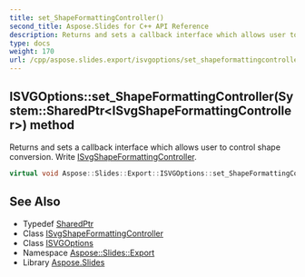 ```yaml
---
title: set_ShapeFormattingController()
second_title: Aspose.Slides for C++ API Reference
description: Returns and sets a callback interface which allows user to control shape conversion. Write ISvgShapeFormattingController.
type: docs
weight: 170
url: /cpp/aspose.slides.export/isvgoptions/set_shapeformattingcontroller/
---
```

## ISVGOptions::set_ShapeFormattingController(System::SharedPtr\<ISvgShapeFormattingController\>) method


Returns and sets a callback interface which allows user to control shape conversion. Write [ISvgShapeFormattingController](../../isvgshapeformattingcontroller/).

```cpp
virtual void Aspose::Slides::Export::ISVGOptions::set_ShapeFormattingController(System::SharedPtr<ISvgShapeFormattingController> value)=0
```

## See Also

* Typedef [SharedPtr](../../system/sharedptr/)
* Class [ISvgShapeFormattingController](../isvgshapeformattingcontroller/)
* Class [ISVGOptions](./)
* Namespace [Aspose::Slides::Export](../)
* Library [Aspose.Slides](../../)